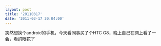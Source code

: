 ```yaml
---
layout: post
title: '20110317'
date: '2011-03-17 20:04:00'
---
```


<p>突然想换个android的手机，今天看同事买了个HTC G8，晚上自己在网上看了一会，看的眼花了</p>